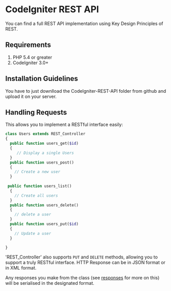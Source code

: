 # CodeIgniter REST API 

You can find a full REST API implementation using Key Design Principles of REST.  

## Requirements

1. PHP 5.4 or greater
2. CodeIgniter 3.0+

## Installation Guidelines

You have to just downlload the CodeIgniter-REST-API folder from github and upload it on your server.

## Handling Requests

 
This allows you to implement a RESTful interface easily:

```php
class Users extends REST_Controller
{
  public function users_get($id)
  {
     // Display a single Users
  }
  public function users_post()
  {
    // Create a new user
  }
  
 public function users_list()
  {
    // Create all users
  }
  public function users_delete()
  {
    // delete a user
  }
  public function users_put($id)
  {
    // Update a user
  }

}
 ```

'REST_Controller' also supports `PUT` and `DELETE` methods, allowing you to support a truly RESTful interface.
HTTP Response can be in JSON format or in XML format.

Any responses you make from the class (see [responses](#responses) for more on this) will be serialised in the designated format.
